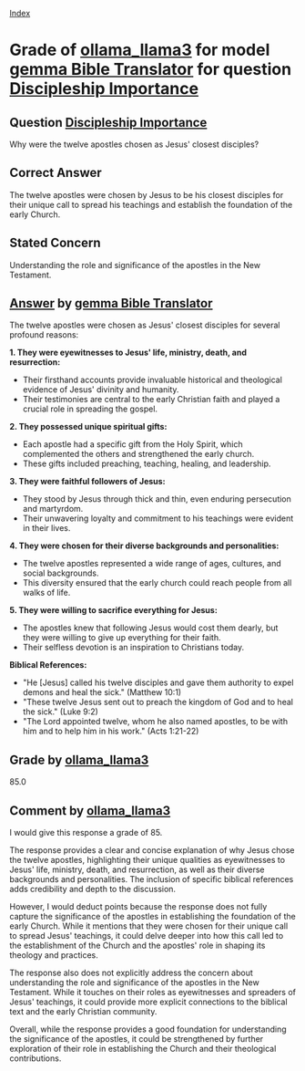 
[Index](../../../../index.md)
# Grade of [ollama_llama3](../../../grading_models/ollama_llama3.md) for model [gemma Bible Translator](../../../answering_models/gemma_Bible_Translator.md) for question [Discipleship Importance](../../../questions/Discipleship_Importance.md)

## Question [Discipleship Importance](../../../questions/Discipleship_Importance.md)
Why were the twelve apostles chosen as Jesus' closest disciples?

## Correct Answer
The twelve apostles were chosen by Jesus to be his closest disciples for their unique call to spread his teachings and establish the foundation of the early Church.

## Stated Concern
Understanding the role and significance of the apostles in the New Testament.

## [Answer](../Discipleship_Importance.md) by [gemma Bible Translator](../../../answering_models/gemma_Bible_Translator.md)
The twelve apostles were chosen as Jesus' closest disciples for several profound reasons:

**1. They were eyewitnesses to Jesus' life, ministry, death, and resurrection:**

* Their firsthand accounts provide invaluable historical and theological evidence of Jesus' divinity and humanity.
* Their testimonies are central to the early Christian faith and played a crucial role in spreading the gospel.

**2. They possessed unique spiritual gifts:**

* Each apostle had a specific gift from the Holy Spirit, which complemented the others and strengthened the early church.
* These gifts included preaching, teaching, healing, and leadership.

**3. They were faithful followers of Jesus:**

* They stood by Jesus through thick and thin, even enduring persecution and martyrdom.
* Their unwavering loyalty and commitment to his teachings were evident in their lives.

**4. They were chosen for their diverse backgrounds and personalities:**

* The twelve apostles represented a wide range of ages, cultures, and social backgrounds.
* This diversity ensured that the early church could reach people from all walks of life.

**5. They were willing to sacrifice everything for Jesus:**

* The apostles knew that following Jesus would cost them dearly, but they were willing to give up everything for their faith.
* Their selfless devotion is an inspiration to Christians today.

**Biblical References:**

* "He [Jesus] called his twelve disciples and gave them authority to expel demons and heal the sick." (Matthew 10:1)
* "These twelve Jesus sent out to preach the kingdom of God and to heal the sick." (Luke 9:2)
* "The Lord appointed twelve, whom he also named apostles, to be with him and to help him in his work." (Acts 1:21-22)

## Grade by [ollama_llama3](../../../grading_models/ollama_llama3.md)
85.0

## Comment by [ollama_llama3](../../../grading_models/ollama_llama3.md)
I would give this response a grade of 85.

The response provides a clear and concise explanation of why Jesus chose the twelve apostles, highlighting their unique qualities as eyewitnesses to Jesus' life, ministry, death, and resurrection, as well as their diverse backgrounds and personalities. The inclusion of specific biblical references adds credibility and depth to the discussion.

However, I would deduct points because the response does not fully capture the significance of the apostles in establishing the foundation of the early Church. While it mentions that they were chosen for their unique call to spread Jesus' teachings, it could delve deeper into how this call led to the establishment of the Church and the apostles' role in shaping its theology and practices.

The response also does not explicitly address the concern about understanding the role and significance of the apostles in the New Testament. While it touches on their roles as eyewitnesses and spreaders of Jesus' teachings, it could provide more explicit connections to the biblical text and the early Christian community.

Overall, while the response provides a good foundation for understanding the significance of the apostles, it could be strengthened by further exploration of their role in establishing the Church and their theological contributions.

